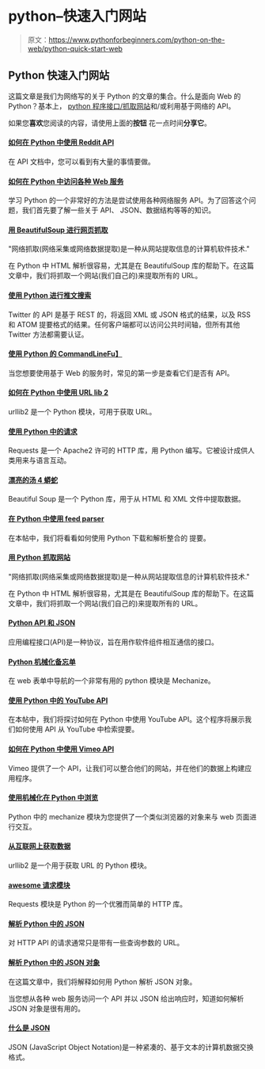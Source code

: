 # python–快速入门网站

> 原文：<https://www.pythonforbeginners.com/python-on-the-web/python-quick-start-web>

## Python 快速入门网站

这篇文章是我们为网络写的关于 Python 的文章的集合。什么是面向 Web 的 Python？基本上， [python 程序接口/抓取网站](https://www.pythonforbeginners.com/beautifulsoup/scraping-websites-with-beautifulsoup)和/或利用基于网络的 API。

如果您**喜欢**您阅读的内容，请使用上面的**按钮**
花一点时间**分享它**。

#### [如何在 Python 中使用 Reddit API](https://www.pythonforbeginners.com/api/how-to-use-reddit-api-in-python "how_to_use_reddit_api")

在 API 文档中，您可以看到有大量的事情要做。

#### [如何在 Python 中访问各种 Web 服务](/python-on-the-web/how-to-access-various-web-services-in-python/ "how_to_access_web_services")

学习 Python 的一个非常好的方法是尝试使用各种网络服务
API。为了回答这个问题，我们首先要了解一些关于 API、
JSON、数据结构等等的知识。

#### [用 BeautifulSoup 进行网页抓取](https://www.pythonforbeginners.com/python-on-the-web/web-scraping-with-beautifulsoup "web_scraping_beautifulsoup")

"网络抓取(网络采集或网络数据提取)是一种从网站提取信息的计算机软件技术."

在 Python 中 HTML 解析很容易，尤其是在 BeautifulSoup 库的帮助下。在这篇文章中，我们将抓取一个网站(我们自己的)来提取所有的 URL。

#### [使用 Python 进行推文搜索](https://www.pythonforbeginners.com/code-snippets-source-code/tweet-search-with-python "tweet_search_python")

Twitter 的 API 是基于 REST 的，将返回 XML 或 JSON 格式的结果，以及 RSS 和 ATOM 提要格式的结果。任何客户端都可以访问公共时间轴，但所有其他 Twitter 方法都需要认证。

#### [使用 Python 的 CommandLineFu】](/code-snippets-source-code/commandlinefu-with-python/ "commande-line-fu-python")

当您想要使用基于 Web 的服务时，常见的第一步是查看它们是否有 API。

#### [如何在 Python 中使用 URL lib 2](/python-on-the-web/how-to-use-urllib2-in-python/ "urlib2_python")

urllib2 是一个 Python 模块，可用于获取 URL。

#### [使用 Python 中的请求](https://www.pythonforbeginners.com/requests/using-requests-in-python "use_reqeusts_python")

Requests 是一个 Apache2 许可的 HTTP 库，用 Python 编写。它被设计成供人类用来与语言互动。

#### [漂亮的汤 4 蟒蛇](https://www.pythonforbeginners.com/beautifulsoup/beautifulsoup-4-python "beautifulsoup4_python")

Beautiful Soup 是一个 Python 库，用于从 HTML 和 XML 文件中提取数据。

#### [在 Python 中使用 feed parser](https://www.pythonforbeginners.com/feedparser/using-feedparser-in-python "feedparser-python")

在本帖中，我们将看看如何使用 Python 下载和解析整合的
提要。

#### [用 Python 抓取网站](https://www.pythonforbeginners.com/python-on-the-web/web-scraping-with-beautifulsoup "scraping_websites_python")

"网络抓取(网络采集或网络数据提取)是一种从网站提取信息的计算机软件技术."

在 Python 中 HTML 解析很容易，尤其是在 BeautifulSoup 库的帮助下。在这篇文章中，我们将抓取一个网站(我们自己的)来提取所有的 URL。

#### [Python API 和 JSON](https://www.pythonforbeginners.com/json/python-api-and-json "python-api_json")

应用编程接口(API)是一种协议，旨在用作软件组件相互通信的接口。

#### [Python 机械化备忘单](/cheatsheet/python-mechanize-cheat-sheet/ "python_mechanize")

在 web 表单中导航的一个非常有用的 python 模块是 Mechanize。

#### [使用 Python 中的 YouTube API](https://www.pythonforbeginners.com/api/using-the-youtube-api "using_youtube_api_python")

在本帖中，我们将探讨如何在 Python 中使用 YouTube API。这个程序将展示我们如何使用 API 从 YouTube 中检索提要。

#### [如何在 Python 中使用 Vimeo API](https://www.pythonforbeginners.com/api/how-to-use-the-vimeo-api-in-python "vimeo_in_python_api")

Vimeo 提供了一个 API，让我们可以整合他们的网站，并在他们的数据上构建应用程序。

#### [使用机械化在 Python 中浏览](/python-on-the-web/browsing-in-python-with-mechanize/ "browsing_python_mechanize")

Python 中的 mechanize 模块为您提供了一个类似浏览器的对象来与 web 页面进行交互。

#### [从互联网上获取数据](/python-on-the-web/fetching-data-from-the-internet/ "fetching_data_internet")

urllib2 是一个用于获取 URL 的 Python 模块。

#### [awesome 请求模块](https://www.pythonforbeginners.com/requests/requests-in-python "requests_module")

Requests 模块是 Python 的一个优雅而简单的 HTTP 库。

#### [解析 Python 中的 JSON](https://www.pythonforbeginners.com/json/parsingjson "parsing_json_python")

对 HTTP API 的请求通常只是带有一些查询参数的 URL。

#### [解析 Python 中的 JSON 对象](https://www.pythonforbeginners.com/json/parse-json-objects-in-python "json_objects_python")

在这篇文章中，我们将解释如何用 Python 解析 JSON 对象。

当您想从各种 web 服务访问一个 API
并以 JSON 给出响应时，知道如何解析 JSON 对象是很有用的。

#### [什么是 JSON](https://www.pythonforbeginners.com/json/what-is-json "whatis_json")

JSON (JavaScript Object Notation)是一种紧凑的、基于文本的计算机数据交换格式。